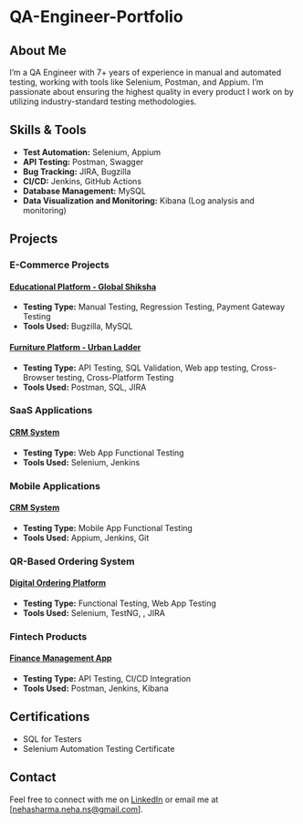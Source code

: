 # QA-Engineer-Portfolio

## About Me
I’m a QA Engineer with 7+ years of experience in manual and automated testing, working with tools like Selenium, Postman, and Appium. I’m passionate about ensuring the highest quality in every product I work on by utilizing industry-standard testing methodologies.

## Skills & Tools
- **Test Automation:** Selenium, Appium
- **API Testing:** Postman, Swagger
- **Bug Tracking:** JIRA, Bugzilla
- **CI/CD:** Jenkins, GitHub Actions
- **Database Management:** MySQL
- **Data Visualization and Monitoring:** Kibana (Log analysis and monitoring)

## Projects

### E-Commerce Projects
#### [Educational Platform - Global Shiksha](./Global-Shiksha)
- **Testing Type:** Manual Testing, Regression Testing, Payment Gateway Testing
- **Tools Used:** Bugzilla, MySQL

#### [Furniture Platform - Urban Ladder](./Urban-Ladder)
- **Testing Type:** API Testing, SQL Validation, Web app testing, Cross-Browser testing, Cross-Platform Testing
- **Tools Used:** Postman, SQL, JIRA

### SaaS Applications
#### [CRM System](./CRM-System)
- **Testing Type:** Web App Functional Testing
- **Tools Used:** Selenium, Jenkins
  
### Mobile Applications
#### [CRM System](./CRM-System)
- **Testing Type:** Mobile App Functional Testing
- **Tools Used:** Appium, Jenkins, Git
  
### QR-Based Ordering System
#### [Digital Ordering Platform](./QR-Ordering)
- **Testing Type:** Functional Testing, Web App Testing
- **Tools Used:** Selenium, TestNG, , JIRA

### Fintech Products
#### [Finance Management App](./Fintech-Product)
- **Testing Type:** API Testing, CI/CD Integration
- **Tools Used:** Postman, Jenkins, Kibana


## Certifications
- SQL for Testers
- Selenium Automation Testing Certificate

## Contact
Feel free to connect with me on [LinkedIn](https://www.linkedin.com/in/neha-sharma-188b38132/) or email me at [nehasharma.neha.ns@gmail.com].


